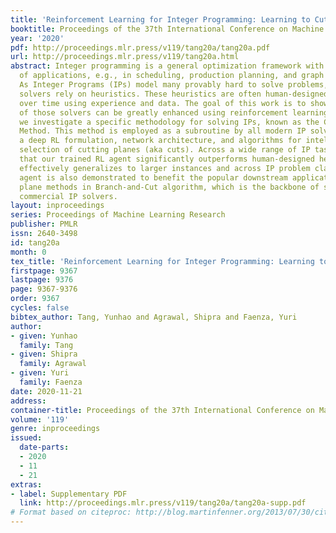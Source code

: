 ```yaml
---
title: 'Reinforcement Learning for Integer Programming: Learning to Cut'
booktitle: Proceedings of the 37th International Conference on Machine Learning
year: '2020'
pdf: http://proceedings.mlr.press/v119/tang20a/tang20a.pdf
url: http://proceedings.mlr.press/v119/tang20a.html
abstract: Integer programming is a general optimization framework with a wide variety
  of applications, e.g., in scheduling, production planning, and graph optimization.
  As Integer Programs (IPs) model many provably hard to solve problems, modern IP
  solvers rely on heuristics. These heuristics are often human-designed, and tuned
  over time using experience and data. The goal of this work is to show that the performance
  of those solvers can be greatly enhanced using reinforcement learning (RL). In particular,
  we investigate a specific methodology for solving IPs, known as the Cutting Plane
  Method. This method is employed as a subroutine by all modern IP solvers. We present
  a deep RL formulation, network architecture, and algorithms for intelligent adaptive
  selection of cutting planes (aka cuts). Across a wide range of IP tasks, we show
  that our trained RL agent significantly outperforms human-designed heuristics, and
  effectively generalizes to larger instances and across IP problem classes. The trained
  agent is also demonstrated to benefit the popular downstream application of cutting
  plane methods in Branch-and-Cut algorithm, which is the backbone of state-of-the-art
  commercial IP solvers.
layout: inproceedings
series: Proceedings of Machine Learning Research
publisher: PMLR
issn: 2640-3498
id: tang20a
month: 0
tex_title: 'Reinforcement Learning for Integer Programming: Learning to Cut'
firstpage: 9367
lastpage: 9376
page: 9367-9376
order: 9367
cycles: false
bibtex_author: Tang, Yunhao and Agrawal, Shipra and Faenza, Yuri
author:
- given: Yunhao
  family: Tang
- given: Shipra
  family: Agrawal
- given: Yuri
  family: Faenza
date: 2020-11-21
address: 
container-title: Proceedings of the 37th International Conference on Machine Learning
volume: '119'
genre: inproceedings
issued:
  date-parts:
  - 2020
  - 11
  - 21
extras:
- label: Supplementary PDF
  link: http://proceedings.mlr.press/v119/tang20a/tang20a-supp.pdf
# Format based on citeproc: http://blog.martinfenner.org/2013/07/30/citeproc-yaml-for-bibliographies/
---
```

